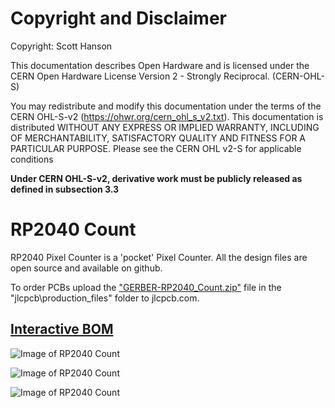 # Copyright and Disclaimer
Copyright: Scott Hanson

This documentation describes Open Hardware and is licensed under the CERN Open Hardware License Version 2 - Strongly Reciprocal. (CERN-OHL-S)

You may redistribute and modify this documentation under the terms of the CERN OHL-S-v2 (https://ohwr.org/cern_ohl_s_v2.txt). This documentation is distributed WITHOUT ANY EXPRESS OR IMPLIED WARRANTY, INCLUDING OF MERCHANTABILITY, SATISFACTORY QUALITY AND FITNESS FOR A PARTICULAR PURPOSE. Please see the CERN OHL v2-S for applicable conditions

**Under CERN OHL-S-v2, derivative work must be publicly released as defined in subsection 3.3**

# RP2040 Count

RP2040 Pixel Counter is a 'pocket' Pixel Counter. All the design files are open source and available on github.

To order PCBs upload the ["GERBER-RP2040_Count.zip"](https://github.com/computergeek1507/RP2040_Count/raw/main/PCB/jlcpcb/production_files/GERBER-RP2040_Count.zip) file in the "jlcpcb\production_files" folder to jlcpcb.com.

[^Comment]:  ## [Part BOM](https://github.com/computergeek1507/RP2040_Count/raw/main/PCB/RP2040_Count_BOM.ods)

## [Interactive BOM](https://computergeek1507.github.io/RP2040_Count/PCB/bom/ibom)
![Image of RP2040 Count](https://github.com/computergeek1507/RP2040_Count/raw/main/PXL_20240302_150726946.jpg)

![Image of RP2040 Count](https://github.com/computergeek1507/RP2040_Count/raw/main/Case/Case.bmp)

![Image of RP2040 Count](https://github.com/computergeek1507/RP2040_Count/raw/main/PCB/RP2040_Count.png)

